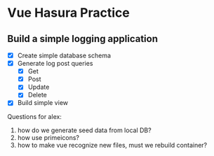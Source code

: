 # Vue Hasura Practice

## Build a simple logging application

- [x] Create simple database schema
- [x] Generate log post queries
  - [x] Get
  - [x] Post
  - [x] Update
  - [x] Delete
- [x] Build simple view

Questions for alex:

1. how do we generate seed data from local DB?
2. how use primeicons?
3. how to make vue recognize new files, must we rebuild container?
